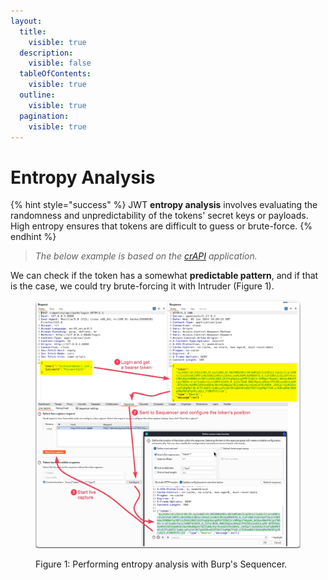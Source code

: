 ```yaml
---
layout:
  title:
    visible: true
  description:
    visible: false
  tableOfContents:
    visible: true
  outline:
    visible: true
  pagination:
    visible: true
---
```


# Entropy Analysis

{% hint style="success" %}
JWT **entropy analysis** involves evaluating the randomness and unpredictability of the tokens' secret keys or payloads. High entropy ensures that tokens are difficult to guess or brute-force.
{% endhint %}

> _The below example is based on the_ [_crAPI_](https://github.com/OWASP/crAPI) _application._

We can check if the token has a somewhat **predictable pattern**, and if that is the case, we could try brute-forcing it with Intruder (Figure 1).

<figure><img src="../../../../../../.gitbook/assets/api_token_entropy_analysis.png" alt=""><figcaption><p>Figure 1: Performing entropy analysis with Burp's Sequencer.</p></figcaption></figure>
